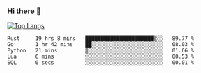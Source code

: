 ### Hi there 👋

<!--
**3Xpl0it3r/3Xpl0it3r** is a ✨ _special_ ✨ repository because its `README.md` (this file) appears on your GitHub profile.

Here are some ideas to get you started:

- 🔭 I’m currently working on ...
- 🌱 I’m currently learning ...
- 👯 I’m looking to collaborate on ...
- 🤔 I’m looking for help with ...
- 💬 Ask me about ...
- 📫 How to reach me: ...
- 😄 Pronouns: ...
- ⚡ Fun fact: ...
-->


[![Top Langs](https://github-readme-stats.vercel.app/api/top-langs/?username=3Xpl0it3r&layout=compact)](https://github.com/3Xpl0it3r/3Xpl0it3r)

<!--START_SECTION:waka-->

```text
Rust     19 hrs 8 mins   ██████████████████████▒░░   89.77 %
Go       1 hr 42 mins    ██░░░░░░░░░░░░░░░░░░░░░░░   08.03 %
Python   21 mins         ▒░░░░░░░░░░░░░░░░░░░░░░░░   01.66 %
Lua      6 mins          ░░░░░░░░░░░░░░░░░░░░░░░░░   00.53 %
SQL      0 secs          ░░░░░░░░░░░░░░░░░░░░░░░░░   00.01 %
```

<!--END_SECTION:waka-->
